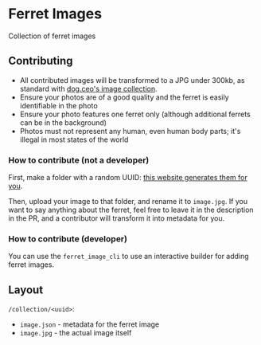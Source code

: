 # Ferret Images

Collection of ferret images

## Contributing

- All contributed images will be transformed to a JPG under 300kb, as standard with [dog.ceo's image collection](https://github.com/jigsawpieces/dog-api-images).
- Ensure your photos are of a good quality and the ferret is easily identifiable in the photo
- Ensure your photo features one ferret only (although additional ferrets can be in the background)
- Photos must not represent any human, even human body parts; it's illegal in most states of the world

### How to contribute (not a developer)

First, make a folder with a random UUID: [this website generates them for you](https://leodog896.github.io/doke/uuid).

Then, upload your image to that folder, and rename it to `image.jpg`.
If you want to say anything about the ferret, feel free to leave it in the description in the PR, and a contributor will transform it into metadata for you.

### How to contribute (developer)

You can use the `ferret_image_cli` to use an interactive builder for adding ferret images.

## Layout

`/collection/<uuid>`:
- `image.json` - metadata for the ferret image
- `image.jpg` - the actual image itself
